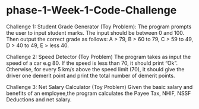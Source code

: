 # phase-1-Week-1-Code-Challenge

Challenge 1: Student Grade Generator (Toy Problem):
  The program prompts the user to input student marks. The input should be between 0 and 100. Then output the correct grade as follows: 
  A > 79, B > 60 to 79, C > 59 to 49, D > 40 to 49, E > less 40.
  
Challenge 2: Speed Detector (Toy Problem)
  The program takes as input the speed of a car e.g 80. If the speed is less than 70, it should print “Ok”. Otherwise, for every 5 km/s above the speed limit (70),
  it should give the driver one demerit point and print the total number of demerit points.

Challenge 3: Net Salary Calculator (Toy Problem)
  Given the basic salary and benefits of an employee,the program calculates the Payee Tax, NHIF, NSSF Deductions and net salary.
 
